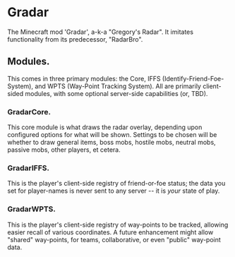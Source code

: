 # Gradar
The Minecraft mod 'Gradar', a-k-a "Gregory's Radar". It imitates functionality from its predecessor, "RadarBro".

## Modules.
This comes in three primary modules: the Core, IFFS (Identify-Friend-Foe-System), and WPTS (Way-Point Tracking System).
All are primarily client-sided modules, with some optional server-side capabilities (or, TBD).

### GradarCore.
This core module is what draws the radar overlay, depending upon configured options for what will be shown. Settings to
be chosen will be whether to draw general items, boss mobs, hostile mobs, neutral mobs, passive mobs, other players, et
cetera.

### GradarIFFS.
This is the player's client-side registry of friend-or-foe status; the data you set for player-names is never sent to
any server -- it is *your* state of play.

### GradarWPTS.
This is the player's client-side registry of way-points to be tracked, allowing easier recall of various coordinates. A
future enhancement might allow "shared" way-points, for teams, collaborative, or even "public" way-point data.
